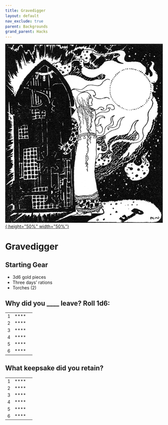 ```yaml
---
title: Gravedigger
layout: default
nav_exclude: true
parent: Backgrounds
grand_parent: Hacks
---
```



[![Alt text](/img/backgrounds/gravedigger.jpg "East of the Sun and West of the Moon, illustrated by Kay Nielsen"){:height="50%" width="50%"}](/img/backgrounds/gravedigger.jpg)

# Gravedigger

## Starting Gear

- 3d6 gold pieces
- Three days’ rations
- Torches (2)

## Why did you ____ leave? Roll 1d6:


|      |      |      |
| ---- | ---- | ---- |
| 1    |**** |      |
| 2    |**** |      |
| 3    |**** |      |
| 4    |**** |      |
| 5    |**** |      |
| 6    |**** |      |

## What keepsake did you retain?


|      |      |      |
| ---- | ---- | ---- |
| 1    |**** |      |
| 2    |**** |      |
| 3    |**** |      |
| 4    |**** |      |
| 5    |**** |      |
| 6    |**** |      |
